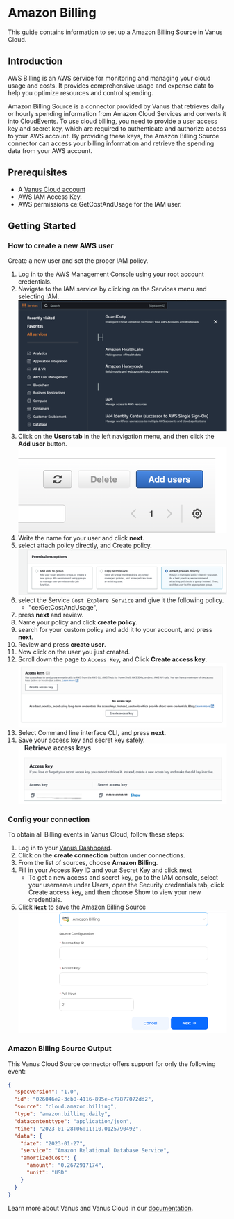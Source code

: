 # Amazon Billing

This guide contains information to set up a Amazon Billing Source in Vanus Cloud.

## Introduction

AWS Billing is an AWS service for monitoring and managing your cloud usage and costs. It provides comprehensive usage and expense data to help you optimize resources and control spending.

Amazon Billing Source is a connector provided by Vanus that retrieves daily or hourly spending information from Amazon Cloud Services and converts it into CloudEvents. To use cloud billing, you need to provide a user access key and secret key, which are required to authenticate and authorize access to your AWS account. By providing these keys, the Amazon Billing Source connector can access your billing information and retrieve the spending data from your AWS account.

## Prerequisites

- A [Vanus Cloud account](https://cloud.vanus.ai)
- AWS IAM Access Key.
- AWS permissions ce:GetCostAndUsage for the IAM user.

## Getting Started

### How to create a new AWS user
Create a new user and set the proper IAM policy.
1. Log in to the AWS Management Console using your root account credentials.
2. Navigate to the IAM service by clicking on the Services menu and selecting IAM.
![](images/findIAM.png)
3. Click on the **Users tab** in the left navigation menu, and then click the **Add user** button.
![](images/AddUser.png)
4. Write the name for your user and click **next**.
5. select attach policy directly, and Create policy.
![](images/permissionoption.png)
6. select the Service `Cost Explore Service` and give it the following policy.
   - "ce:GetCostAndUsage",
7. press **next** and review.
8. Name your policy and click **create policy**.
9. search for your custom policy and add it to your account, and press **next**.
10. Review and press **create user**.
11. Now click on the user you just created.
12. Scroll down the page to `Access Key`, and Click **Create access key**.
![](images/createAccesskey.png)
13. Select Command line interface CLI, and press **next**.
14. Save your access key and secret key safely.
![](images/img.png)
### Config your connection
To obtain all Billing events in Vanus Cloud, follow these steps:

1. Log in to your [Vanus Dashboard](https://cloud.vanus.ai/dashboard).
2. Click on the **create connection** button under connections.
3. From the list of sources, choose **Amazon Billing**.
4. Fill in your Access Key ID and your Secret Key and click next
   - To get a new access and secret key, go to the IAM console, select your username under Users, open the Security credentials tab, click Create access key, and then choose Show to view your new credentials.
5. Click **`Next`** to save the Amazon Billing Source
   ![](images/aws-billing.png)

### Amazon Billing Source Output
This Vanus Cloud Source connector offers support for only the following event:

```json
{
  "specversion": "1.0",
  "id": "026046e2-3cb0-4116-895e-c77877072dd2",
  "source": "cloud.amazon.billing",
  "type": "amazon.billing.daily",
  "datacontenttype": "application/json",
  "time": "2023-01-28T06:11:10.012579049Z",
  "data": {
    "date": "2023-01-27",
    "service": "Amazon Relational Database Service",
    "amortizedCost": {
      "amount": "0.2672917174",
      "unit": "USD"
    }
  }
}
```



Learn more about Vanus and Vanus Cloud in our [documentation](https://docs.vanus.ai).